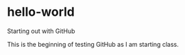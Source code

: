 # hello-world
Starting out with GitHub

This is the beginning of testing GitHub as I am starting class.
